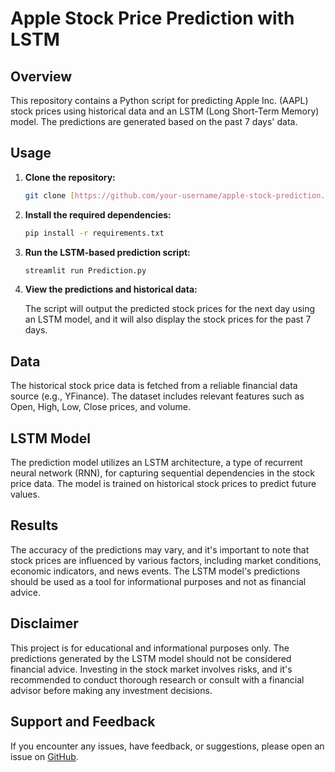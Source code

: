 # Apple Stock Price Prediction with LSTM 

## Overview

This repository contains a Python script for predicting Apple Inc. (AAPL) stock prices using historical data and an LSTM (Long Short-Term Memory)  model. The predictions are generated based on the past 7 days' data.

## Usage

1. **Clone the repository:**

    ```bash
    git clone [https://github.com/your-username/apple-stock-prediction.git]
    ```

2. **Install the required dependencies:**

    ```bash
    pip install -r requirements.txt
    ```

3. **Run the LSTM-based prediction script:**

    ```bash
    streamlit run Prediction.py
    ```

4. **View the predictions and historical data:**

    The script will output the predicted stock prices for the next day using an LSTM model, and it will also display the stock prices for the past 7 days.

## Data

The historical stock price data is fetched from a reliable financial data source (e.g., YFinance). The dataset includes relevant features such as Open, High, Low, Close prices, and volume.

## LSTM Model

The prediction model utilizes an LSTM architecture, a type of recurrent neural network (RNN), for capturing sequential dependencies in the stock price data. The model is trained on historical stock prices to predict future values.

## Results

The accuracy of the predictions may vary, and it's important to note that stock prices are influenced by various factors, including market conditions, economic indicators, and news events. The LSTM model's predictions should be used as a tool for informational purposes and not as financial advice.

## Disclaimer

This project is for educational and informational purposes only. The predictions generated by the LSTM model should not be considered financial advice. Investing in the stock market involves risks, and it's recommended to conduct thorough research or consult with a financial advisor before making any investment decisions.


## Support and Feedback

If you encounter any issues, have feedback, or suggestions, please open an issue on [GitHub](https://github.com/AIOnGraph/Apple_price_prediction/issues).
